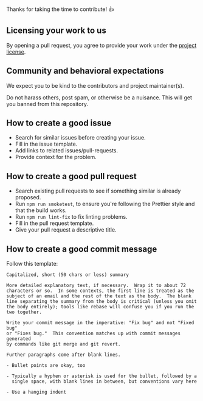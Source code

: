 Thanks for taking the time to contribute! :+1:

## Licensing your work to us

By opening a pull request, you agree to provide your work under the [project license](https://github.com/RoostingGeese/git-gosling/blob/main/LICENSE.md).

## Community and behavioral expectations

We expect you to be kind to the contributors and project maintainer(s).

Do not harass others, post spam, or otherwise be a nuisance.
This will get you banned from this repository.

## How to create a good issue

- Search for similar issues before creating your issue.
- Fill in the issue template.
- Add links to related issues/pull-requests.
- Provide context for the problem.

## How to create a good pull request

- Search existing pull requests to see if something similar is already proposed.
- Run `npm run smoketest`, to ensure you're following the Prettier style and that the build works.
- Run `npm run lint-fix` to fix linting problems.
- Fill in the pull request template.
- Give your pull request a descriptive title.

## How to create a good commit message

Follow this template:

<!-- The commit template is lifted from https://github.com/progit/progit2/blob/master/book/05-distributed-git/sections/contributing.asc -->
<!-- Thank you Tim Pope and ProGit2 for this template! -->

```
Capitalized, short (50 chars or less) summary

More detailed explanatory text, if necessary.  Wrap it to about 72
characters or so.  In some contexts, the first line is treated as the
subject of an email and the rest of the text as the body.  The blank
line separating the summary from the body is critical (unless you omit
the body entirely); tools like rebase will confuse you if you run the
two together.

Write your commit message in the imperative: "Fix bug" and not "Fixed bug"
or "Fixes bug."  This convention matches up with commit messages generated
by commands like git merge and git revert.

Further paragraphs come after blank lines.

- Bullet points are okay, too

- Typically a hyphen or asterisk is used for the bullet, followed by a
  single space, with blank lines in between, but conventions vary here

- Use a hanging indent
```
